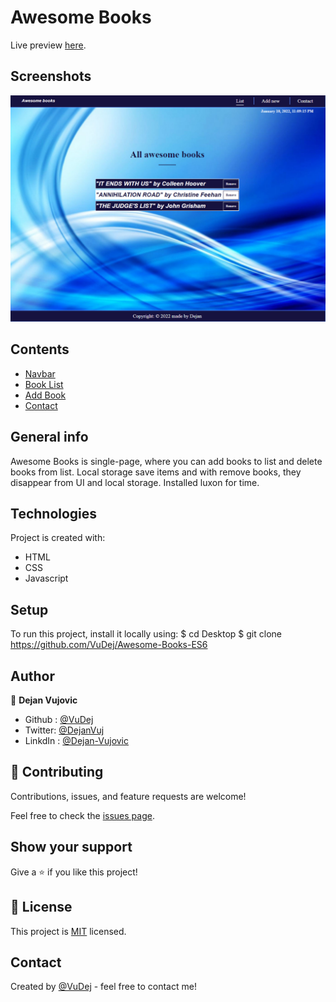 # Awesome Books

Live preview [here](https://vudej.github.io/Awesome-Books-ES6/). 

## Screenshots
![Example screenshot](img/awesome.PNG)

## Contents
* [Navbar](#navbar)
* [Book List](#book-list)
* [Add Book](#add-book)
* [Contact](#contact)

## General info
Awesome Books is single-page, where you can add books to list and delete books from list.
Local storage save items and with remove books, they disappear from UI and local storage.
Installed luxon for time.

	
## Technologies
Project is created with:
* HTML
* CSS
* Javascript


## Setup
To run this project, install it locally using:
$ cd Desktop
$ git clone https://github.com/VuDej/Awesome-Books-ES6

## Author

👤 **Dejan Vujovic**

- Github : [@VuDej](https://github.com/VuDej)
- Twitter: [@DejanVuj](https://twitter.com/DejanVuj)
- LinkdIn : [@Dejan-Vujovic](https://www.linkedin.com/in/dejan-vujovic-5a0672225/)


## 🤝 Contributing

Contributions, issues, and feature requests are welcome!

Feel free to check the [issues page](https://github.com/VuDej/Awesome-Books-ES6/issues/2).

## Show your support

Give a ⭐️ if you like this project!

## 📝 License

This project is [MIT](LICENSE) licensed.​

## Contact
Created by [@VuDej](https://github.com/VuDej) - feel free to contact me!


